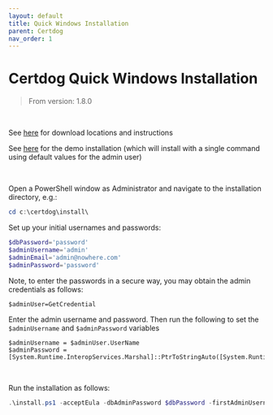 ```yaml
---
layout: default
title: Quick Windows Installation
parent: Certdog
nav_order: 1
---
```


# Certdog Quick Windows Installation

> From version: 1.8.0

 <br>

See [here](download-locations.html) for download locations and instructions

See [here](demo-quickstart.html) for the demo installation (which will install with a single command using default values for the admin user)

<br>

Open a PowerShell window as Administrator and navigate to the installation directory, e.g.:

```powershell
cd c:\certdog\install\
```

Set up your initial usernames and passwords:

```powershell
$dbPassword='password'
$adminUsername='admin'
$adminEmail='admin@nowhere.com'
$adminPassword='password'
```

Note, to enter the passwords in a secure way, you may obtain the admin credentials as follows:

```
$adminUser=GetCredential
```

Enter the admin username and password. Then run the following to set the ``$adminUsername`` and ``$adminPassword`` variables

```
$adminUsername = $adminUser.UserName
$adminPassword = [System.Runtime.InteropServices.Marshal]::PtrToStringAuto([System.Runtime.InteropServices.Marshal]::SecureStringToBSTR($adminUser.Password))
```

<br>

Run the installation as follows:

```powershell
.\install.ps1 -acceptEula -dbAdminPassword $dbPassword -firstAdminUsername $adminUsername -firstAdminEmail $adminEmail -firstAdminPassword $adminPassword -listeningIpAddress 0.0.0.0 -listeningPort 443 -installAdcsAgent
```

